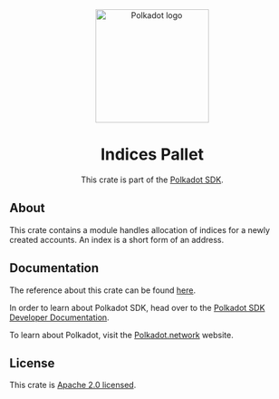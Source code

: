 <div align="center">

<img src="https://raw.githubusercontent.com/paritytech/polkadot-sdk/rzadp/readmes/docs/images/Polkadot_Logo_Horizontal_Pink_BlackOnWhite.png" alt="Polkadot logo" width="200">

# Indices Pallet

This crate is part of the [Polkadot SDK](https://github.com/paritytech/polkadot-sdk/).

</div>

## About

This crate contains a module handles allocation of indices for a newly created accounts.
An index is a short form of an address.

## Documentation

The reference about this crate can be found [here](https://paritytech.github.io/polkadot-sdk/master/pallet_indices).

In order to learn about Polkadot SDK, head over to the [Polkadot SDK Developer Documentation](https://paritytech.github.io/polkadot-sdk/master/polkadot_sdk_docs/index.html).

To learn about Polkadot, visit the [Polkadot.network](https://polkadot.network/) website.

## License

This crate is [Apache 2.0 licensed](https://spdx.org/licenses/Apache-2.0.html).
